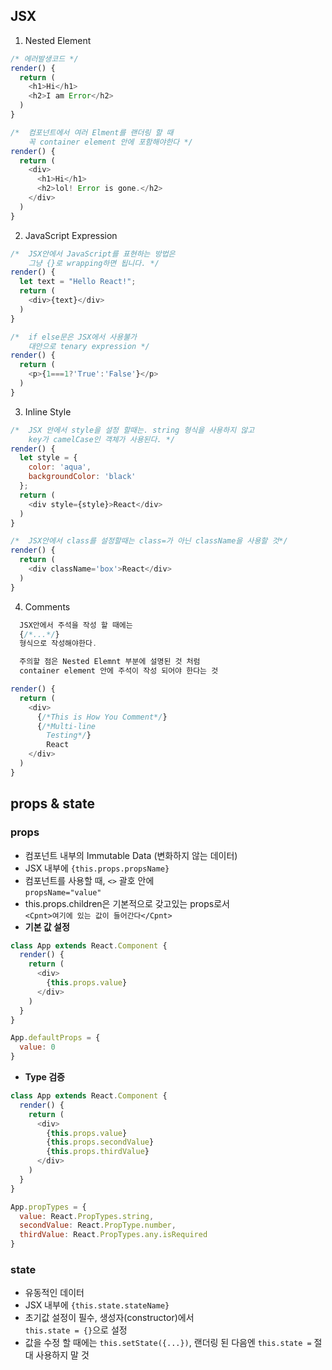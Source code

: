 ## JSX

1. Nested Element
```js
/* 에러발생코드 */
render() {
  return (
    <h1>Hi</h1>
    <h2>I am Error</h2>
  )
}

/*  컴포넌트에서 여러 Elment를 랜더링 할 때
    꼭 container element 안에 포함해야한다 */
render() {
  return (
    <div>
      <h1>Hi</h1>
      <h2>lol! Error is gone.</h2>
    </div>
  )
}
```

2. JavaScript Expression

```js
/*  JSX안에서 JavaScript를 표현하는 방법은
    그냥 {}로 wrapping하면 됩니다. */
render() {
  let text = "Hello React!";
  return (
    <div>{text}</div>
  )
}

/*  if else문은 JSX에서 사용불가
    대안으로 tenary expression */
render() {
  return (
    <p>{1===1?'True':'False'}</p>
  )
}
```

3. Inline Style
```js
/*  JSX 안에서 style을 설정 할때는. string 형식을 사용하지 않고
    key가 camelCase인 객체가 사용된다. */
render() {
  let style = {
    color: 'aqua',
    backgroundColor: 'black'
  };
  return (
    <div style={style}>React</div>
  )
}

/*  JSX안에서 class를 설정할때는 class=가 아닌 className을 사용할 것*/
render() {
  return (
    <div className='box'>React</div>
  )
}
```

4. Comments
```js
  JSX안에서 주석을 작성 할 때에는
  {/*...*/}
  형식으로 작성해야한다.

  주의할 점은 Nested Elemnt 부분에 설명된 것 처럼
  container element 안에 주석이 작성 되어야 한다는 것

render() {
  return (
    <div>
      {/*This is How You Comment*/}
      {/*Multi-line
        Testing*/}
        React
    </div>
  )
}
```

## props & state

### props
  - 컴포넌트 내부의 Immutable Data (변화하지 않는 데이터)
  - JSX 내부에 `{this.props.propsName}`
  - 컴포넌트를 사용할 때, `<>` 괄호 안에  
    `propsName="value"`
  - this.props.children은 기본적으로 갖고있는 props로서  
    `<Cpnt>여기에 있는 값이 들어간다</Cpnt>`
  - **기본 값 설정**
  ```js
  class App extends React.Component {
    render() {
      return (
        <div>
          {this.props.value}
        </div>
      )
    }
  }

  App.defaultProps = {
    value: 0
  }
  ```
  - **Type 검증**
  ```js
  class App extends React.Component {
    render() {
      return (
        <div>
          {this.props.value}
          {this.props.secondValue}
          {this.props.thirdValue}
        </div>
      )
    }
  }

  App.propTypes = {
    value: React.PropTypes.string,
    secondValue: React.PropType.number,
    thirdValue: React.PropTypes.any.isRequired
  }
  ```
### state
  - 유동적인 데이터
  - JSX 내부에 `{this.state.stateName}`
  - 초기값 설정이 필수, 생성자(constructor)에서  
    `this.state = {}`으로 설정
  - 값을 수정 할 때에는 `this.setState({...})`,
    랜더링 된 다음엔 `this.state =` 절대 사용하지 말 것
